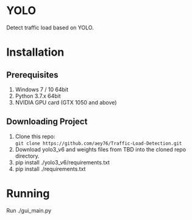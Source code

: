 # YOLO
Detect traffic load based on YOLO.

# Installation

## Prerequisites
1. Windows 7 / 10 64bit
2. Python 3.7.x 64bit
3. NVIDIA GPU card (GTX 1050 and above)

## Downloading Project
1. Clone this repo:  
   `git clone https://github.com/aey76/Traffic-Load-Detection.git`
2. Download yolo3_v6 and weights files from TBD into the cloned repo directory.
3. pip install ./yolo3_v6/requirements.txt
4. pip install ./requirements.txt

# Running
Run ./gui_main.py
